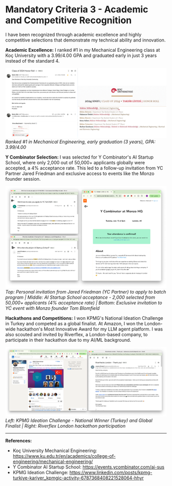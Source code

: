 # Mandatory Criteria 3 - Academic and Competitive Recognition

I have been recognized through academic excellence and highly competitive selections that demonstrate my technical ability and innovation.

**Academic Excellence:** I ranked #1 in my Mechanical Engineering class at Koç University with a 3.99/4.00 GPA and graduated early in just 3 years instead of the standard 4.

![Koç University #1 Ranking](raw/koc-rank1.png)
_Ranked #1 in Mechanical Engineering, early graduation (3 years), GPA: 3.99/4.00_

**Y Combinator Selection:** I was selected for Y Combinator's AI Startup School, where only 2,000 out of 50,000+ applicants globally were accepted, a 4% acceptance rate. This led to a follow-up invitation from YC Partner Jared Friedman and exclusive access to events like the Monzo founder session.

![Y Combinator Recognition](raw/yc.png)
_Top: Personal invitation from Jared Friedman (YC Partner) to apply to batch program | Middle: AI Startup School acceptance - 2,000 selected from 50,000+ applicants (4% acceptance rate) | Bottom: Exclusive invitation to YC event with Monzo founder Tom Blomfield_

**Hackathons and Competitions:** I won KPMG's National Ideation Challenge in Turkey and competed as a global finalist. At Amazon, I won the London-wide hackathon's Most Innovative Award for my LLM agent platform. I was also scouted and invited by Riverflex, a London-based company, to participate in their hackathon due to my AI/ML background.

![Hackathon Recognition](raw/hackathon.png)
_Left: KPMG Ideation Challenge - National Winner (Turkey) and Global Finalist | Right: Riverflex London hackathon participation_

---

**References:**

- Koç University Mechanical Engineering: https://www.ku.edu.tr/en/academics/college-of-engineering/mechanical-engineering/
- Y Combinator AI Startup School: https://events.ycombinator.com/ai-sus
- KPMG Ideation Challenge: https://www.linkedin.com/posts/kpmg-turkiye-kariyer_kpmgic-activity-6787368408221528064-hhyr
